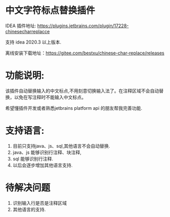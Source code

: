 # 中文字符标点替换插件

IDEA 插件地址: https://plugins.jetbrains.com/plugin/17228-chinesecharreplacce

支持 idea 2020.3 以上版本.

离线安装下载地址：https://gitee.com/bestxu/chinese-char-replace/releases

# 功能说明:
该插件自动替换输入的中文标点,不用刻意切换输入法了。在注释区域不会自动替换，以免在写注释时不能输入中文标点。

 希望懂插件开发或者熟悉jetbrains platform api 的朋友帮我完善功能.
# 支持语言:
   1. 目前只支持java、js、sql,其他语言不会自动替换.
   2. java、js 能够识别行注释、块注释,
   3. sql  能够识别行注释.
   4. 以后会逐步增加其他语言支持.

# 待解决问题
  1. 识别输入行是否是注释区域
  2. 其他语言的支持.


  